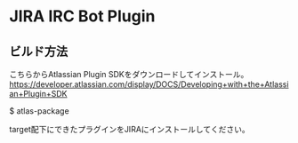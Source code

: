 # JIRA IRC Bot Plugin

## ビルド方法

こちらからAtlassian Plugin SDKをダウンロードしてインストール。
https://developer.atlassian.com/display/DOCS/Developing+with+the+Atlassian+Plugin+SDK

$ atlas-package

target配下にできたプラグインをJIRAにインストールしてください。
